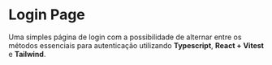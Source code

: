 # Login Page

Uma simples página de login com a possibilidade de alternar entre os métodos essenciais para autenticação utilizando **Typescript**, **React + Vitest** e **Tailwind**.  